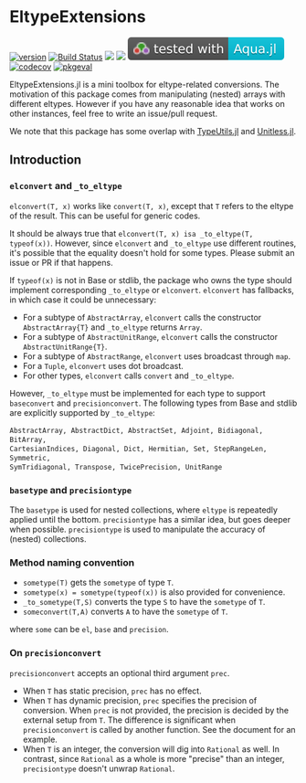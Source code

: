 # EltypeExtensions

[![version](https://juliahub.com/docs/General/EltypeExtensions/stable/version.svg)](https://juliahub.com/ui/Packages/General/EltypeExtensions)
[![Build Status](https://github.com/putianyi889/EltypeExtensions.jl/actions/workflows/CI.yml/badge.svg?branch=master)](https://github.com/putianyi889/EltypeExtensions.jl/actions/workflows/CI.yml?query=branch%3Amaster)
[![](https://img.shields.io/badge/docs-stable-blue.svg)](https://putianyi889.github.io/EltypeExtensions.jl/stable)
[![](https://img.shields.io/badge/docs-dev-blue.svg)](https://putianyi889.github.io/EltypeExtensions.jl/dev)
[![Aqua QA](https://raw.githubusercontent.com/JuliaTesting/Aqua.jl/master/badge.svg)](https://github.com/JuliaTesting/Aqua.jl)
[![codecov](https://codecov.io/gh/putianyi889/EltypeExtensions.jl/branch/master/graph/badge.svg?label=codecov)](https://codecov.io/gh/putianyi889/EltypeExtensions.jl)
[![pkgeval](https://juliahub.com/docs/General/EltypeExtensions/stable/pkgeval.svg)](https://juliahub.com/ui/Packages/General/EltypeExtensions)

EltypeExtensions.jl is a mini toolbox for eltype-related conversions. The motivation of this package comes from manipulating (nested) arrays with different eltypes. However if you have any reasonable idea that works on other instances, feel free to write an issue/pull request.

We note that this package has some overlap with [TypeUtils.jl](https://github.com/emmt/TypeUtils.jl) and [Unitless.jl](https://github.com/emmt/Unitless.jl).

## Introduction

### `elconvert` and `_to_eltype`
`elconvert(T, x)` works like `convert(T, x)`, except that `T` refers to the eltype of the result. This can be useful for generic codes.

It should be always true that `elconvert(T, x) isa _to_eltype(T, typeof(x))`. However, since `elconvert` and `_to_eltype` use different routines, it's possible that the equality doesn't hold for some types. Please submit an issue or PR if that happens.

If `typeof(x)` is not in Base or stdlib, the package who owns the type should implement corresponding `_to_eltype` or `elconvert`. `elconvert` has fallbacks, in which case it could be unnecessary:
- For a subtype of `AbstractArray`, `elconvert` calls the constructor `AbstractArray{T}` and `_to_eltype` returns `Array`.
- For a subtype of `AbstractUnitRange`, `elconvert` calls the constructor `AbstractUnitRange{T}`.
- For a subtype of `AbstractRange`, `elconvert` uses broadcast through `map`.
- For a `Tuple`, `elconvert` uses dot broadcast.
- For other types, `elconvert` calls `convert` and `_to_eltype`.

However, `_to_eltype` must be implemented for each type to support `baseconvert` and `precisionconvert`. The following types from Base and stdlib are explicitly supported by `_to_eltype`:
```
AbstractArray, AbstractDict, AbstractSet, Adjoint, Bidiagonal, BitArray,
CartesianIndices, Diagonal, Dict, Hermitian, Set, StepRangeLen, Symmetric,
SymTridiagonal, Transpose, TwicePrecision, UnitRange
```

### `basetype` and `precisiontype`
The `basetype` is used for nested collections, where `eltype` is repeatedly applied until the bottom. `precisiontype` has a similar idea, but goes deeper when possible. `precisiontype` is used to manipulate the accuracy of (nested) collections.

### Method naming convention
- `sometype(T)` gets the `sometype` of type `T`.
- `sometype(x) = sometype(typeof(x))` is also provided for convenience.
- `_to_sometype(T,S)` converts the type `S` to have the `sometype` of `T`.
- `someconvert(T,A)` converts `A` to have the `sometype` of `T`.

where `some` can be `el`, `base` and `precision`.

### On `precisionconvert`
`precisionconvert` accepts an optional third argument `prec`. 
- When `T` has static precision, `prec` has no effect.
- When `T` has dynamic precision, `prec` specifies the precision of conversion. When `prec` is not provided, the precision is decided by the external setup from `T`. The difference is significant when `precisionconvert` is called by another function. See the document for an example.
- When `T` is an integer, the conversion will dig into `Rational` as well. In contrast, since `Rational` as a whole is more "precise" than an integer, `precisiontype` doesn't unwrap `Rational`.

